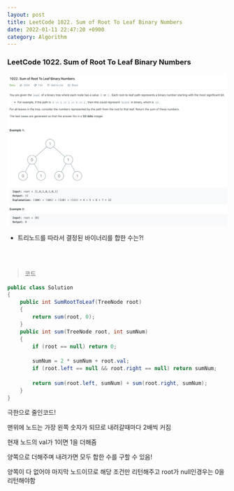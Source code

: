 ```yaml
---
layout: post
title: LeetCode 1022. Sum of Root To Leaf Binary Numbers
date: 2022-01-11 22:47:20 +0900
category: Algorithm
---
```

### LeetCode 1022. Sum of Root To Leaf Binary Numbers

![](/assets/img/leetcode/1022.png)

- 트리노드를 따라서 결정된 바이너리를 합한 수는?!

<br><br>

>코드

```c#
public class Solution
{
    public int SumRootToLeaf(TreeNode root)
    {
        return sum(root, 0);
    }
    public int sum(TreeNode root, int sumNum)
    {
        if (root == null) return 0;

        sumNum = 2 * sumNum + root.val;
        if (root.left == null && root.right == null) return sumNum;
        
        return sum(root.left, sumNum) + sum(root.right, sumNum);
    }
}
```

극한으로 줄인코드!

맨위에 노드는 가장 왼쪽 숫자가 되므로 내려갈때마다 2배씩 커짐

현재 노드의 val가 1이면 1을 더해줌

양쪽으로 더해주며 내려가면 모두 합한 수를 구할 수 있음!

양쪽이 다 없어야 마지막 노드이므로 해당 조건만 리턴해주고 root가 null인경우는 0을 리턴해야함